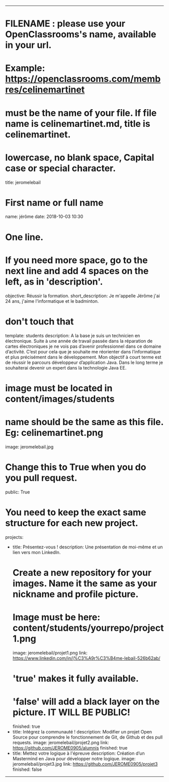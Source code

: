 ---

# FILENAME : please use your OpenClassrooms's name, available in your url.
# Example: https://openclassrooms.com/membres/celinemartinet
# must be the name of your file. If file name is celinemartinet.md, title is celinemartinet.
# lowercase, no blank space, Capital case or special character.
title: jeromelebail

# First name or full name
name: jérôme
date: 2018-10-03 10:30

# One line.
# If you need more space, go to the next line and add 4 spaces on the left, as in 'description'.
objective: Réussir la formation.
short_description: Je m'appelle Jérôme j'ai 24 ans, j'aime l'informatique et le badminton. 

# don't touch that
template: students
description:
    A la base je suis un technicien en électronique. Suite à une année de travail
    passée  dans la réparation de cartes électroniques je ne vois pas d’avenir
    professionnel dans ce domaine d’activité. C’est pour cela que je souhaite me 
    réorienter dans l’informatique et plus précisément dans le développement. 
    Mon objectif à court terme est de réussir le parcours développeur d’application
    Java. Dans le long terme je souhaiterai devenir un expert dans la technologie 
    Java EE.

# image must be located in content/images/students
# name should be the same as this file. Eg: celinemartinet.png
image: jeromelebail.jpg

# Change this to True when you do you pull request.
public: True

# You need to keep the exact same structure for each new project.
projects:
  - title: Présentez-vous !
    description: Une présentation de moi-même et un lien vers mon LinkedIn.
    # Create a new repository for your images. Name it the same as your nickname and profile picture.
    # Image must be here: content/students/yourrepo/project1.png
    image: jeromelebail/projet1.png
    link: https://www.linkedin.com/in/j%C3%A9r%C3%B4me-lebail-526b62ab/
    # 'true' makes it fully available.
    # 'false' will add a black layer on the picture. IT WILL BE PUBLIC!
    finished: true
  - title: Intégrez la communauté !
    description: Modifier un projet Open Source pour comprendre le fonctionnement de Git, de Github et des pull requests. 
    image: jeromelebail/projet2.png
    link: https://github.com/JEROME0905/alumnis
    finished: true
  - title: Mettez votre logique à l'épreuve
    description: Création d’un Mastermind en Java pour développer notre logique.
    image: jeromelebail/projet3.jpg
    link: https://github.com/JEROME0905/projet3
    finished: false
---